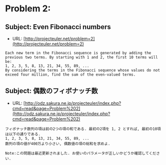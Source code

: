 # Problem 2:

## Subject: Even Fibonacci numbers

* URL: [http://projecteuler.net/problem=2](http://projecteuler.net/problem=2)

```
Each new term in the Fibonacci sequence is generated by adding the previous two terms. By starting with 1 and 2, the first 10 terms will be:
1, 2, 3, 5, 8, 13, 21, 34, 55, 89, ...
By considering the terms in the Fibonacci sequence whose values do not exceed four million, find the sum of the even-valued terms.
```

## Subject: 偶数のフィボナッチ数

* URL: [http://odz.sakura.ne.jp/projecteuler/index.php?cmd=read&page=Problem%202](http://odz.sakura.ne.jp/projecteuler/index.php?cmd=read&page=Problem%202)

```
フィボナッチ数列の項は前の2つの項の和である. 最初の2項を 1, 2 とすれば, 最初の10項は以下の通りである.
1, 2, 3, 5, 8, 13, 21, 34, 55, 89, ...
数列の項の値が400万より小さい, 偶数値の項の総和を求めよ.

Note:この問題は最近更新されました. お使いのパラメータが正しいかどうか確認してください.
```



